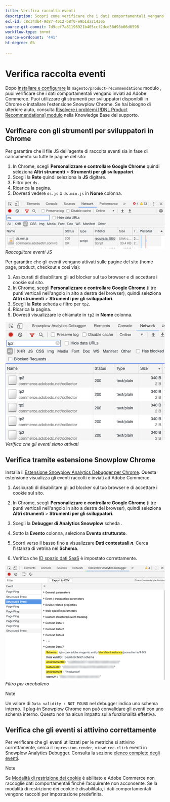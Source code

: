 ```yaml
---
title: Verifica raccolta eventi
description: Scopri come verificare che i dati comportamentali vengano inviati ad Adobe Commerce.
exl-id: c8c34db4-9d87-4012-b8f0-e9b1da214305
source-git-commit: 7d9cef7a81196921b465ccf2dcd58d98b66d6598
workflow-type: tm+mt
source-wordcount: '441'
ht-degree: 0%

---
```


# Verifica raccolta eventi

Dopo [installare e configurare](install-configure.md) la `magento/product-recommendations` modulo , puoi verificare che i dati comportamentali vengano inviati ad Adobe Commerce. Puoi utilizzare gli strumenti per sviluppatori disponibili in Chrome o installare l’estensione Snowplow Chrome. Se hai bisogno di ulteriore aiuto, consulta [Risolvere i problemi [!DNL Product Recommendations] modulo](https://support.magento.com/hc/en-us/articles/360042224851) nella Knowledge Base del supporto.

## Verificare con gli strumenti per sviluppatori in Chrome

Per garantire che il file JS dell&#39;agente di raccolta eventi sia in fase di caricamento su tutte le pagine del sito:

1. In Chrome, scegli **Personalizzare e controllare Google Chrome** quindi seleziona **Altri strumenti** > **Strumenti per gli sviluppatori**.
1. Scegli la **Rete** quindi seleziona la **JS** digitare.
1. Filtro per `ds.`
1. Ricarica la pagina.
1. Dovresti vedere `ds.js` o `ds.min.js` in **Nome** colonna.

![Raccoglitore eventi JS](assets/filter-ds.png)
_Raccoglitore eventi JS_

Per garantire che gli eventi vengano attivati sulle pagine del sito (home page, product, checkout e così via):

1. Assicurati di disabilitare gli ad blocker sul tuo browser e di accettare i cookie sul sito.
1. In Chrome, scegli **Personalizzare e controllare Google Chrome** (i tre punti verticali nell&#39;angolo in alto a destra del browser), quindi seleziona **Altri strumenti** > **Strumenti per gli sviluppatori**.
1. Scegli la **Rete** scheda e filtro per `tp2`.
1. Ricarica la pagina.
1. Dovresti visualizzare le chiamate in `tp2` in **Nome** colonna.

![Eventi di attivazione](assets/filter-tp2.png)
_Verifica che gli eventi siano attivati_

## Verifica tramite estensione Snowplow Chrome

Installa il [Estensione Snowplow Analytics Debugger per Chrome](https://chrome.google.com/webstore/detail/snowplow-analytics-debugg/jbnlcgeengmijcghameodeaenefieedm). Questa estensione visualizza gli eventi raccolti e inviati ad Adobe Commerce.

1. Assicurati di disabilitare gli ad blocker sul tuo browser e di accettare i cookie sul sito.

1. In Chrome, scegli **Personalizzare e controllare Google Chrome** (i tre punti verticali nell&#39;angolo in alto a destra del browser), quindi seleziona **Altri strumenti** > **Strumenti per gli sviluppatori**.

1. Scegli la **Debugger di Analytics Snowplow** scheda .

1. Sotto la **Evento** colonna, seleziona **Evento strutturato**.

1. Scorri verso il basso fino a visualizzare **Dati contestuali _n_**. Cerca l&#39;istanza di vetrina nel **Schema**.

1. Verifica che [ID spazio dati SaaS](https://docs.magento.com/user-guide/configuration/services/saas.html) è impostato correttamente.

![Filtro Snowplow](assets/snowplow-filter.png)
_Filtro per arcobaleno_

>[!NOTE]
>
> Un valore di `Data validity : NOT FOUND` nel debugger indica uno schema interno. Il plug-in Snowplow Chrome non può convalidare gli eventi con uno schema interno. Questo non ha alcun impatto sulla funzionalità effettiva.

## Verifica che gli eventi si attivino correttamente

Per verificare che gli eventi utilizzati per le metriche si attivino correttamente, cerca il `impression-render`, `view`e `rec-click` eventi in Snowplow Analytics Debugger. Consulta la sezione [elenco completo degli eventi](https://devdocs.magento.com/recommendations/events.html).

>[!NOTE]
>
> Se [Modalità di restrizione dei cookie](https://docs.magento.com/user-guide/stores/compliance-cookie-restriction-mode.html) è abilitato e Adobe Commerce non raccoglie dati comportamentali finché l’acquirente non acconsente. Se la modalità di restrizione dei cookie è disabilitata, i dati comportamentali vengono raccolti per impostazione predefinita.
